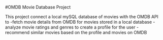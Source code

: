 #OMDB Movie Database Project

This project connect a local mySQL database of movies with the OMDB API to 
-fetch movie details from OMDB for movies stored in a local database
-analyze movie ratings and genres to create a profile for the user
-recommend similar movies based on the profile and movies on OMDB
